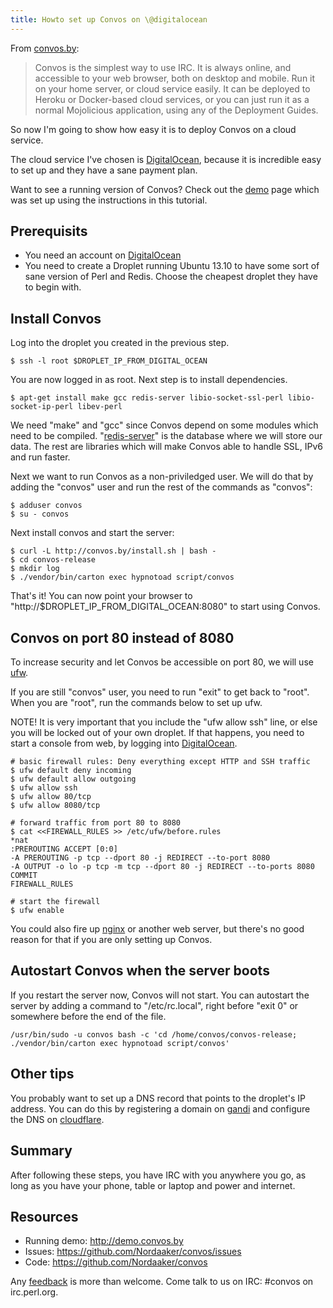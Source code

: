 ```yaml
---
title: Howto set up Convos on \@digitalocean
---
```


From [convos.by](http://convos.by):

> Convos is the simplest way to use IRC. It is always online, and
> accessible to your web browser, both on desktop and mobile. Run it on
> your home server, or cloud service easily. It can be deployed to
> Heroku or Docker-based cloud services, or you can just run it as a
> normal Mojolicious application, using any of the Deployment Guides.

So now I'm going to show how easy it is to deploy Convos on a cloud
service.

The cloud service I've chosen is
[DigitalOcean](https://www.digitalocean.com), because it is incredible
easy to set up and they have a sane payment plan.

Want to see a running version of Convos? Check out the
[demo](http://demo.convos.by) page which was set up using the
instructions in this tutorial.

## Prerequisits

-   You need an account on [DigitalOcean](https://www.digitalocean.com)
-   You need to create a Droplet running Ubuntu 13.10 to have some sort
    of sane version of Perl and Redis. Choose the cheapest droplet they
    have to begin with.

## Install Convos

Log into the droplet you created in the previous step.

    $ ssh -l root $DROPLET_IP_FROM_DIGITAL_OCEAN

You are now logged in as root. Next step is to install dependencies.

    $ apt-get install make gcc redis-server libio-socket-ssl-perl libio-socket-ip-perl libev-perl

We need "make" and "gcc" since Convos depend on some modules which need
to be compiled. "[redis-server](http://redis.io/)" is the database where
we will store our data. The rest are libraries which will make Convos
able to handle SSL, IPv6 and run faster.

Next we want to run Convos as a non-priviledged user. We will do that by
adding the "convos" user and run the rest of the commands as "convos":

    $ adduser convos
    $ su - convos

Next install convos and start the server:

    $ curl -L http://convos.by/install.sh | bash -
    $ cd convos-release
    $ mkdir log
    $ ./vendor/bin/carton exec hypnotoad script/convos

That's it! You can now point your browser to
"http://\$DROPLET_IP_FROM_DIGITAL_OCEAN:8080" to start using Convos.

## Convos on port 80 instead of 8080

To increase security and let Convos be accessible on port 80, we will
use [ufw](https://help.ubuntu.com/community/UFW).

If you are still "convos" user, you need to run "exit" to get back to
"root". When you are "root", run the commands below to set up ufw.

NOTE! It is very important that you include the "ufw allow ssh" line, or
else you will be locked out of your own droplet. If that happens, you
need to start a console from web, by logging into
[DigitalOcean](https://cloud.digitalocean.com/).

    # basic firewall rules: Deny everything except HTTP and SSH traffic
    $ ufw default deny incoming
    $ ufw default allow outgoing
    $ ufw allow ssh
    $ ufw allow 80/tcp
    $ ufw allow 8080/tcp

    # forward traffic from port 80 to 8080
    $ cat <<FIREWALL_RULES >> /etc/ufw/before.rules
    *nat
    :PREROUTING ACCEPT [0:0]
    -A PREROUTING -p tcp --dport 80 -j REDIRECT --to-port 8080
    -A OUTPUT -o lo -p tcp -m tcp --dport 80 -j REDIRECT --to-ports 8080
    COMMIT
    FIREWALL_RULES

    # start the firewall
    $ ufw enable

You could also fire up [nginx](https://www.nginx.com/) or another web
server, but there's no good reason for that if you are only setting up
Convos.

## Autostart Convos when the server boots

If you restart the server now, Convos will not start. You can autostart
the server by adding a command to "/etc/rc.local", right before "exit 0"
or somewhere before the end of the file.

    /usr/bin/sudo -u convos bash -c 'cd /home/convos/convos-release; ./vendor/bin/carton exec hypnotoad script/convos'

## Other tips

You probably want to set up a DNS record that points to the droplet's IP
address. You can do this by registering a domain on
[gandi](http://gandi.net) and configure the DNS on
[cloudflare](http://cloudflare.com).

## Summary

After following these steps, you have IRC with you anywhere you go, as
long as you have your phone, table or laptop and power and internet.

## Resources

-   Running demo: <http://demo.convos.by>
-   Issues: <https://github.com/Nordaaker/convos/issues>
-   Code: <https://github.com/Nordaaker/convos>

Any [feedback](https://github.com/Nordaaker/convos/issues) is more than
welcome. Come talk to us on IRC: #convos on irc.perl.org.
